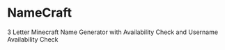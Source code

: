 # NameCraft
3 Letter Minecraft Name Generator with Availability Check and Username Availability Check
